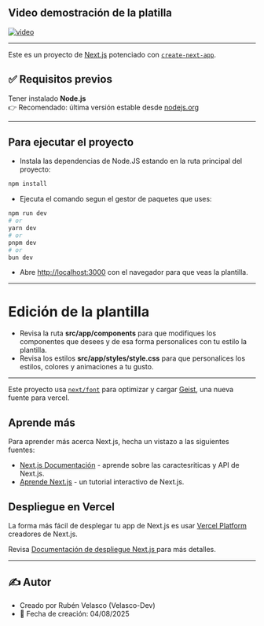## Video demostración de la platilla

[![video](https://img.youtube.com/vi/QjLFiL9N01g/0.jpg)](https://www.youtube.com/watch?v=QjLFiL9N01g)

---

Este es un proyecto de [Next.js](https://nextjs.org) potenciado con [`create-next-app`](https://github.com/vercel/next.js/tree/canary/packages/create-next-app).

## ✅ Requisitos previos

Tener instalado **Node.js**  
  👉 Recomendado: última versión estable desde [nodejs.org](https://nodejs.org/)

---

## Para ejecutar el proyecto 

- Instala las dependencias de Node.JS estando en la ruta principal del proyecto:

```bash
npm install
```

- Ejecuta el comando segun el gestor de paquetes que uses:

```bash
npm run dev
# or
yarn dev
# or
pnpm dev
# or
bun dev
```

- Abre [http://localhost:3000](http://localhost:3000) con el navegador para que veas la plantilla.

---

# Edición de la plantilla

- Revisa la ruta **src/app/components** para que modifiques los componentes que desees y de esa forma personalices con tu estilo la plantilla.
- Revisa los estilos **src/app/styles/style.css** para que personalices los estilos, colores y animaciones a tu gusto.

---

Este proyecto usa [`next/font`](https://nextjs.org/docs/app/building-your-application/optimizing/fonts) para optimizar y cargar [Geist](https://vercel.com/font), una nueva fuente para vercel.

## Aprende más

Para aprender más acerca Next.js, hecha un vistazo a las siguientes fuentes:

- [Next.js Documentación](https://nextjs.org/docs) - aprende sobre las caractesriticas y API de Next.js.
- [Aprende Next.js](https://nextjs.org/learn) - un tutorial interactivo de Next.js.

## Despliegue en Vercel

La forma más fácil de desplegar tu app de Next.js es usar [Vercel Platform](https://vercel.com/new?utm_medium=default-template&filter=next.js&utm_source=create-next-app&utm_campaign=create-next-app-readme) creadores de Next.js.

Revisa [Documentación de despliegue Next.js ](https://nextjs.org/docs/app/building-your-application/deploying) para más detalles.

---

## ✍️ Autor

- Creado por Rubén Velasco (Velasco-Dev)
- 📅 Fecha de creación: 04/08/2025
